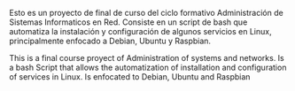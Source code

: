 Esto es un proyecto de final de curso del ciclo formativo Administración de Sistemas Informaticos en Red.
Consiste en un script de bash que automatiza la instalación y configuración de algunos servicios en Linux, principalmente enfocado a Debian, Ubuntu y Raspbian.


This is a final course proyect of Administration of systems and networks.
Is a bash Script that allows the automatization of installation and configuration of services in Linux.
Is enfocated to Debian, Ubuntu and Raspbian
